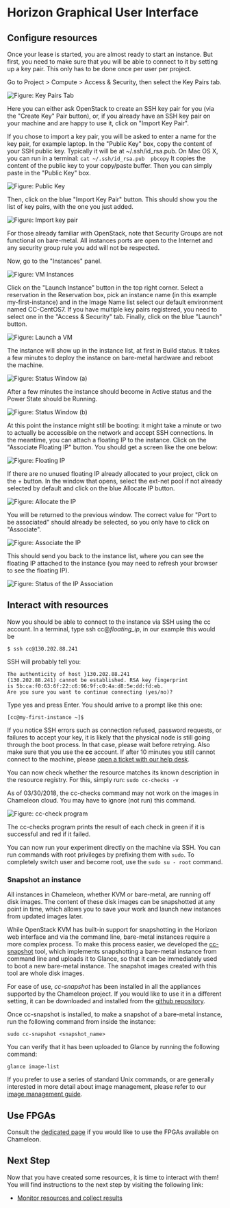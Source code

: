 # Horizon Graphical User Interface

## Configure resources

Once your lease is started, you are almost ready to start an instance.
But first, you need to make sure that you will be able to connect to it
by setting up a key pair. This only has to be done once per user per
project.

Go to Project > Compute > Access & Security, then select the Key Pairs
tab.

![**Figure:** Key Pairs Tab](images/Screen-Shot-2016-10-26-at-14-37-00.png)

Here you can either ask OpenStack to create an SSH key pair for you (via
the "Create Key" Pair button), or, if you already have an SSH key pair
on your machine and are happy to use it, click on "Import Key Pair".

If you chose to import a key pair, you will be asked to enter a name for
the key pair, for example laptop. In the "Public Key" box, copy the
content of your SSH public key. Typically it will be at
~/.ssh/id_rsa.pub. On Mac OS X, you can run in a terminal:
 `cat ~/.ssh/id_rsa.pub  pbcopy`
It copies the content of the public key to your copy/paste buffer. Then
you can simply paste in the "Public Key" box.

![**Figure:** Public Key](images/Screen-Shot-2016-10-26-at-14-37-18.png)

Then, click on the blue "Import Key Pair" button. This should show you
the list of key pairs, with the one you just added.

![**Figure:** Import key pair](images/Screen-Shot-2016-10-26-at-14-37-52.png)

For those already familiar with OpenStack, note that Security Groups are
not functional on bare-metal. All instances ports are open to the
Internet and any security group rule you add will not be respected.

Now, go to the "Instances" panel.

![**Figure:** VM Instances](images/Screen-Shot-2016-10-26-at-14-39-56.png)

Click on the "Launch Instance" button in the top right corner. Select a
reservation in the Reservation box, pick an instance name (in this
example my-first-instance) and in the Image Name list select our default
environment named CC-CentOS7. If you have multiple key pairs registered,
you need to select one in the "Access & Security" tab. Finally, click on
the blue "Launch" button.

![**Figure:** Launch a VM](images/Screen-Shot-2016-10-26-at-14-41-08.png)

The instance will show up in the instance list, at first in Build
status. It takes a few minutes to deploy the instance on bare-metal
hardware and reboot the machine.

![**Figure:** Status Window (a)](images/Screen-Shot-2016-10-26-at-15-53-31.png)

After a few minutes the instance should become in Active status and the
Power State should be Running.

![**Figure:** Status Window (b)](images/Screen-Shot-2016-10-26-at-16-22-38.png)

At this point the instance might still be booting: it might take a
minute or two to actually be accessible on the network and accept SSH
connections. In the meantime, you can attach a floating IP to the
instance. Click on the "Associate Floating IP" button. You should get a
screen like the one below:

![**Figure:** Floating IP](images/Screen-Shot-2016-10-26-at-16-25-04.png)

If there are no unused floating IP already allocated to your project,
click on the + button. In the window that opens, select the ext-net pool
if not already selected by default and click on the blue Allocate IP
button.

![**Figure:** Allocate the IP](images/Screen-Shot-2016-10-26-at-16-33-45-W05kOLQ.png)

You will be returned to the previous window. The correct value for "Port
to be associated" should already be selected, so you only have to click
on "Associate".

![**Figure:** Associate the IP](images/Screen-Shot-2016-10-26-at-16-25-10.png)

This should send you back to the instance list, where you can see the
floating IP attached to the instance (you may need to refresh your
browser to see the floating IP).

![**Figure:** Status of the IP Association](images/Screen-Shot-2016-10-26-at-16-26-54.png)

## Interact with resources

Now you should be able to connect to the instance via SSH using the cc
account. In a terminal, type ssh cc@*floating_ip*, in our example
this would be

    $ ssh cc@130.202.88.241

SSH will probably tell you:

    The authenticity of host }130.202.88.241
    (130.202.88.241) cannot be established. RSA key fingerprint 
    is 5b:ca:f0:63:6f:22:c6:96:9f:c0:4a:d8:5e:dd:fd:eb. 
    Are you sure you want to continue connecting (yes/no)?

Type yes and press Enter. You should arrive to a prompt like this one:

`[cc@my-first-instance ~]$`

If you notice SSH errors such as connection refused, password requests,
or failures to accept your key, it is likely that the physical node is
still going through the boot process. In that case, please wait before
retrying. Also make sure that you use the **cc** account. If after 10
minutes you still cannot connect to the machine, please [open a ticket
with our help desk](https://www.chameleoncloud.org/user/help/).

You can now check whether the resource matches its known description in
the resource registry. For this, simply run: `sudo cc-checks -v`

As of 03/30/2018, the cc-checks command may not work on the images in
Chameleon cloud. You may have to ignore (not run) this command.

![**Figure:** cc-check program](images/cc-checks.png)

The cc-checks program prints the result of each check in green if it is
successful and red if it failed.

You can now run your experiment directly on the machine via SSH. You can
run commands with root privileges by prefixing them with `sudo`. To
completely switch user and become root, use
the `sudo su - root` command.

### Snapshot an instance

All instances in Chameleon, whether KVM or bare-metal, are running off
disk images. The content of these disk images can be snapshotted at any
point in time, which allows you to save your work and launch new
instances from updated images later.

While OpenStack KVM has built-in support for snapshotting in the Horizon
web interface and via the command line, bare-metal instances require a
more complex process. To make this process easier, we developed the
[cc-snapshot](https://github.com/ChameleonCloud/ChameleonSnapshotting)
tool, which implements snapshotting a bare-metal instance from command
line and uploads it to Glance, so that it can be immediately used to
boot a new bare-metal instance. The snapshot images created with this
tool are whole disk images.

For ease of use, *cc-snapshot* has been installed in all the appliances
supported by the Chameleon project. If you would like to use it in a
different setting, it can be downloaded and installed from the [github
repository](https://github.com/ChameleonCloud/ChameleonSnapshotting).

Once cc-snapshot is installed, to make a snapshot of a bare-metal
instance, run the following command from inside the instance:

`sudo cc-snapshot <snapshot_name>`

You can verify that it has been uploaded to Glance by running the
following command:

`glance image-list`

If you prefer to use a series of standard Unix commands, or are
generally interested in more detail about image management, please refer
to our [image management
guide](https://www.chameleoncloud.org/docs/user-guides/ironic/#snapshotting_an_instance).

## Use FPGAs

Consult the [dedicated
page](https://www.chameleoncloud.org/docs/bare-metal-user-guide/fpga/) if
you would like to use the FPGAs available on Chameleon.

## Next Step

Now that you have created some resources, it is time to interact with
them! You will find instructions to the next step by visiting the
following link:

-   [Monitor resources and collect
    results](https://www.chameleoncloud.org/monitor-and-collect/)

